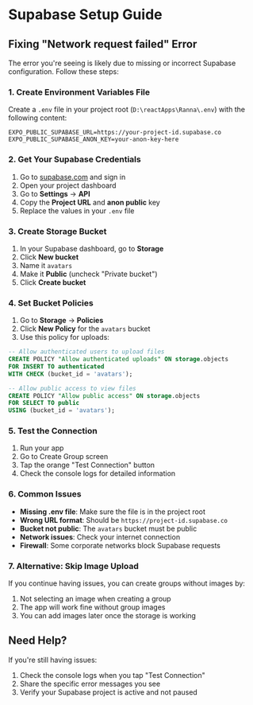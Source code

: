 # Supabase Setup Guide

## Fixing "Network request failed" Error

The error you're seeing is likely due to missing or incorrect Supabase configuration. Follow these steps:

### 1. Create Environment Variables File

Create a `.env` file in your project root (`D:\reactApps\Ranna\.env`) with the following content:

```env
EXPO_PUBLIC_SUPABASE_URL=https://your-project-id.supabase.co
EXPO_PUBLIC_SUPABASE_ANON_KEY=your-anon-key-here
```

### 2. Get Your Supabase Credentials

1. Go to [supabase.com](https://supabase.com) and sign in
2. Open your project dashboard
3. Go to **Settings** → **API**
4. Copy the **Project URL** and **anon public** key
5. Replace the values in your `.env` file

### 3. Create Storage Bucket

1. In your Supabase dashboard, go to **Storage**
2. Click **New bucket**
3. Name it `avatars`
4. Make it **Public** (uncheck "Private bucket")
5. Click **Create bucket**

### 4. Set Bucket Policies

1. Go to **Storage** → **Policies**
2. Click **New Policy** for the `avatars` bucket
3. Use this policy for uploads:

```sql
-- Allow authenticated users to upload files
CREATE POLICY "Allow authenticated uploads" ON storage.objects
FOR INSERT TO authenticated
WITH CHECK (bucket_id = 'avatars');

-- Allow public access to view files
CREATE POLICY "Allow public access" ON storage.objects
FOR SELECT TO public
USING (bucket_id = 'avatars');
```

### 5. Test the Connection

1. Run your app
2. Go to Create Group screen
3. Tap the orange "Test Connection" button
4. Check the console logs for detailed information

### 6. Common Issues

- **Missing .env file**: Make sure the file is in the project root
- **Wrong URL format**: Should be `https://project-id.supabase.co`
- **Bucket not public**: The `avatars` bucket must be public
- **Network issues**: Check your internet connection
- **Firewall**: Some corporate networks block Supabase requests

### 7. Alternative: Skip Image Upload

If you continue having issues, you can create groups without images by:
1. Not selecting an image when creating a group
2. The app will work fine without group images
3. You can add images later once the storage is working

## Need Help?

If you're still having issues:
1. Check the console logs when you tap "Test Connection"
2. Share the specific error messages you see
3. Verify your Supabase project is active and not paused
